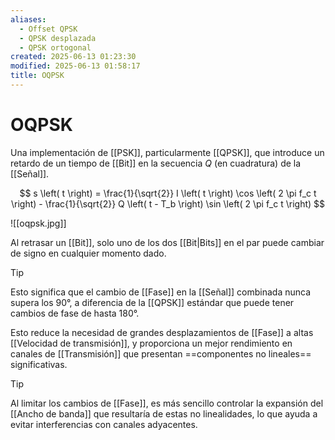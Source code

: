 ```yaml
---
aliases:
  - Offset QPSK
  - QPSK desplazada
  - QPSK ortogonal
created: 2025-06-13 01:23:30
modified: 2025-06-13 01:58:17
title: OQPSK
---
```


# OQPSK

Una implementación de [[PSK]], particularmente [[QPSK]], que introduce un retardo de un tiempo de [[Bit]] en la secuencia $Q$ (en cuadratura) de la [[Señal]].

$$
s \left( t \right) = \frac{1}{\sqrt{2}} I \left( t \right) \cos \left( 2 \pi f_c t \right) - \frac{1}{\sqrt{2}} Q \left( t - T_b \right) \sin \left( 2 \pi f_c t \right)
$$

![[oqpsk.jpg]]

Al retrasar un [[Bit]], solo uno de los dos [[Bit|Bits]] en el par puede cambiar de signo en cualquier momento dado.

> [!tip]
> Esto significa que el cambio de [[Fase]] en la [[Señal]] combinada nunca supera los $90°$, a diferencia de la [[QPSK]] estándar que puede tener cambios de fase de hasta $180°$.

Esto reduce la necesidad de grandes desplazamientos de [[Fase]] a altas [[Velocidad de transmisión]], y proporciona un mejor rendimiento en canales de [[Transmisión]] que presentan ==componentes no lineales== significativas.

> [!tip]
> Al limitar los cambios de [[Fase]], es más sencillo controlar la expansión del [[Ancho de banda]] que resultaría de estas no linealidades, lo que ayuda a evitar interferencias con canales adyacentes.
